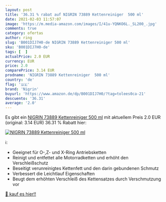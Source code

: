 ```yaml
---
layout: post
title: '36.31 % rabat auf NIGRIN 73889 Kettenreiniger  500 ml'
date: 2021-02-03 11:57:07
image: 'https://m.media-amazon.com/images/I/41u-YQNKO6L._SL200_.jpg'
comments: true
category: ofertas
author: ring
slug: 'B001DIJ7H0-de NIGRIN 73889 Kettenreiniger 500 ml'
sku: 'B001DIJ7H0-de'
tags: [  ]
actualPrice: 2.0 EUR
currency: EUR
price: 2.0
comparePrice: 3.14 EUR
prodname: 'NIGRIN 73889 Kettenreiniger  500 ml'
country: 'de'
flag: '🇩🇪'
brand: 'Nigrin'
buyurl: 'https://www.amazon.de/dp/B001DIJ7H0/?tag=tolees0ca-21'
descuento: '36.31'
average: '2.0'
---
```


Es gibt ein [NIGRIN 73889 Kettenreiniger  500 ml](https://www.amazon.de/dp/B001DIJ7H0/?tag=tolees0ca-21) mit aktuellem Preis 2.0 EUR (original: 3.14 EUR) 36.31 % Rabatt hier:

[![NIGRIN 73889 Kettenreiniger  500 ml](https://m.media-amazon.com/images/I/41u-YQNKO6L._SL200_.jpg)](https://www.amazon.de/dp/B001DIJ7H0/?tag=tolees0ca-21)

ℹ️:

- Geeignet für O-,Z- und X-Ring Antriebsketten
- Reinigt und entfettet alle Motorradketten und erhöht den Verschleißschutz
- Beseitigt verunreinigtes Kettenfett und den darin gebundenen Schmutz
- Verbessert die Leichtlauf Eigenschaften
- Beugt dem erhöhten Verschleiß des Kettensatzes durch Verschmutzung vor

[🛒 kauf es hier!!](https://www.amazon.de/dp/B001DIJ7H0/?tag=tolees0ca-21)
